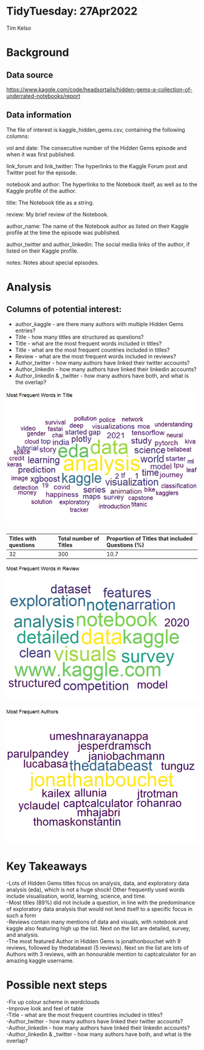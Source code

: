 TidyTuesday: 27Apr2022
================
Tim Kelso

# Background

## Data source

<https://www.kaggle.com/code/headsortails/hidden-gems-a-collection-of-underrated-notebooks/report>

## Data information

The file of interest is kaggle_hidden_gems.csv, containing the following
columns:

vol and date: The consecutive number of the Hidden Gems episode and when
it was first published.

link_forum and link_twitter: The hyperlinks to the Kaggle Forum post and
Twitter post for the episode.

notebook and author: The hyperlinks to the Notebook itself, as well as
to the Kaggle profile of the author.

title: The Notebook title as a string.

review: My brief review of the Notebook.

author_name: The name of the Notebook author as listed on their Kaggle
profile at the time the episode was published.

author_twitter and author_linkedin: The social media links of the
author, if listed on their Kaggle profile.

notes: Notes about special episodes.

# Analysis

## Columns of potential interest:

-   author_kaggle - are there many authors with multiple Hidden Gems
    entries?  
-   Title - how many titles are structured as questions?  
-   Title - what are the most frequent words included in titles?  
-   Title - what are the most frequent countries included in titles?  
-   Review - what are the most frequent words included in reviews?  
-   Author_twitter - how many authors have linked their twitter
    accounts?  
-   Author_linkedin - how many authors have linked their linkedin
    accounts?  
-   Author_linkedin & \_twitter - how many authors have both, and what
    is the overlap?

![](2022-Week17_Kaggle_Hidden_Gems_files/figure-gfm/titles_wordcloud-1.png)<!-- -->

| Titles with questions | Total number of Titles | Proportion of Titles that included Questions (%) |
|:----------------------|:-----------------------|:-------------------------------------------------|
| 32                    | 300                    | 10.7                                             |

![](2022-Week17_Kaggle_Hidden_Gems_files/figure-gfm/reviews_wordcloud-1.png)<!-- -->

![](2022-Week17_Kaggle_Hidden_Gems_files/figure-gfm/authors_wordcloud-1.png)<!-- -->

# Key Takeaways

-Lots of Hidden Gems titles focus on analysis, data, and exploratory
data analysis (eda), which is not a huge shock! Other frequently used
words include visualisation, world, learning, science, and time.  
-Most titles (89%) did not include a question, in line with the
predominance of exploratory data analysis that would not lend itself to
a specific focus in such a form  
-Reviews contain many mentions of data and visuals, with notebook and
kaggle also featuring high up the list. Next on the list are detailed,
survey, and analysis.  
-The most featured Author in Hidden Gems is jonathonbouchet with 9
reviews, followed by thedatabeast (5 reviews). Next on the list are lots
of Authors with 3 reviews, with an honourable mention to captcalculator
for an amazing kaggle username.

# Possible next steps

-Fix up colour scheme in wordclouds  
-Improve look and feel of table  
-Title - what are the most frequent countries included in titles?  
-Author_twitter - how many authors have linked their twitter accounts?  
-Author_linkedin - how many authors have linked their linkedin
accounts?  
-Author_linkedin & \_twitter - how many authors have both, and what is
the overlap?
